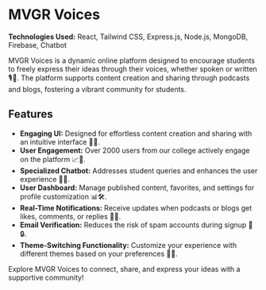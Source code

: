 # MVGR Voices

**Technologies Used:** React, Tailwind CSS, Express.js, Node.js, MongoDB, Firebase, Chatbot 

MVGR Voices is a dynamic online platform designed to encourage students to freely express their ideas through their voices, whether spoken or written 🎙️📝. The platform supports content creation and sharing through podcasts and blogs, fostering a vibrant community for students.

## Features

- **Engaging UI:** Designed for effortless content creation and sharing with an intuitive interface 🎨💡.
- **User Engagement:** Over 2000 users from our college actively engage on the platform 📈👥.
- **Specialized Chatbot:** Addresses student queries and enhances the user experience 🤖💬.
- **User Dashboard:** Manage published content, favorites, and settings for profile customization 📊🛠️.
- **Real-Time Notifications:** Receive updates when podcasts or blogs get likes, comments, or replies 🔔💬.
- **Email Verification:** Reduces the risk of spam accounts during signup 📧🔒.
- **Theme-Switching Functionality:** Customize your experience with different themes based on your preferences 🎨🔄.

Explore MVGR Voices to connect, share, and express your ideas with a supportive community!
